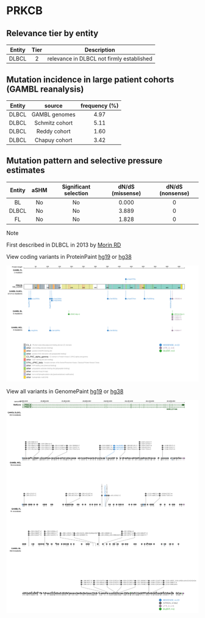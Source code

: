 # PRKCB

## Relevance tier by entity

|Entity|Tier|Description                              |
|:------:|:----:|-----------------------------------------|
|DLBCL |2   |relevance in DLBCL not firmly established|

## Mutation incidence in large patient cohorts (GAMBL reanalysis)

|Entity|source        |frequency (%)|
|:------:|:--------------:|:-------------:|
|DLBCL |GAMBL genomes |4.97         |
|DLBCL |Schmitz cohort|5.11         |
|DLBCL |Reddy cohort  |1.60         |
|DLBCL |Chapuy cohort |3.42         |

## Mutation pattern and selective pressure estimates

|Entity|aSHM|Significant selection|dN/dS (missense)|dN/dS (nonsense)|
|:------:|:----:|:---------------------:|:----------------:|:----------------:|
|BL    |No  |No                   |0.000           |0               |
|DLBCL |No  |No                   |3.889           |0               |
|FL    |No  |No                   |1.828           |0               |


> [!NOTE]
> First described in DLBCL in 2013 by [Morin RD](https://pubmed.ncbi.nlm.nih.gov/23699601)


View coding variants in ProteinPaint [hg19](https://www.bcgsc.ca/downloads/morinlab/GAMBL/test/genes/PRKCB_protein.html)  or [hg38](https://www.bcgsc.ca/downloads/morinlab/GAMBL/test/genes/PRKCB_protein_hg38.html)

![image](images/proteinpaint/PRKCB_NM_212535.svg)

View all variants in GenomePaint [hg19](https://www.bcgsc.ca/downloads/morinlab/GAMBL/test/genes/PRKCB.html)  or [hg38](https://www.bcgsc.ca/downloads/morinlab/GAMBL/test/genes/PRKCB_hg38.html)

![image](images/proteinpaint/PRKCB.svg)

